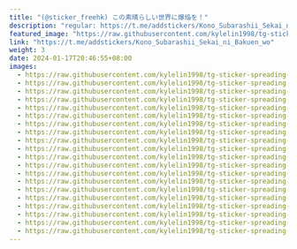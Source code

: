 ```yaml
---
title: "(@sticker_freehk) この素晴らしい世界に爆焔を！"
description: "regular: https://t.me/addstickers/Kono_Subarashii_Sekai_ni_Bakuen_wo"
featured_image: "https://raw.githubusercontent.com/kylelin1998/tg-sticker-spreading-worldwide-images/main/img/a4096c0d-0e90-491d-ba97-2fcb740eaf12.jpg"
link: "https://t.me/addstickers/Kono_Subarashii_Sekai_ni_Bakuen_wo"
weight: 3
date: 2024-01-17T20:46:55+08:00
images:
  - https://raw.githubusercontent.com/kylelin1998/tg-sticker-spreading-worldwide-images/main/img/a4096c0d-0e90-491d-ba97-2fcb740eaf12.jpg
  - https://raw.githubusercontent.com/kylelin1998/tg-sticker-spreading-worldwide-images/main/img/fea8abb4-b1e5-4588-a89b-3875ac35e137.jpg
  - https://raw.githubusercontent.com/kylelin1998/tg-sticker-spreading-worldwide-images/main/img/687aaa44-26b1-44f1-abdd-8bcdd7f039e9.jpg
  - https://raw.githubusercontent.com/kylelin1998/tg-sticker-spreading-worldwide-images/main/img/97b79f3c-32ad-49de-b449-66a956b22c52.jpg
  - https://raw.githubusercontent.com/kylelin1998/tg-sticker-spreading-worldwide-images/main/img/a2b4a2e6-6586-48e7-90cc-b00c17ba4fb1.jpg
  - https://raw.githubusercontent.com/kylelin1998/tg-sticker-spreading-worldwide-images/main/img/96277c7a-5dfc-4601-bc7d-a40fec8528d8.jpg
  - https://raw.githubusercontent.com/kylelin1998/tg-sticker-spreading-worldwide-images/main/img/f968387b-f205-4025-979f-39297cdca2c3.jpg
  - https://raw.githubusercontent.com/kylelin1998/tg-sticker-spreading-worldwide-images/main/img/b374a4e7-30ba-4479-a021-82a483001174.jpg
  - https://raw.githubusercontent.com/kylelin1998/tg-sticker-spreading-worldwide-images/main/img/f8dd70b3-a4f4-47a1-9b56-b54ad47ecaa7.jpg
  - https://raw.githubusercontent.com/kylelin1998/tg-sticker-spreading-worldwide-images/main/img/7b6a4278-c89a-4aa2-9a1e-77584a5568f3.jpg
  - https://raw.githubusercontent.com/kylelin1998/tg-sticker-spreading-worldwide-images/main/img/fed347e6-5fae-424b-8eba-344a7775982b.jpg
  - https://raw.githubusercontent.com/kylelin1998/tg-sticker-spreading-worldwide-images/main/img/5f0472c3-6be2-4014-8bc6-ce52340401c1.jpg
  - https://raw.githubusercontent.com/kylelin1998/tg-sticker-spreading-worldwide-images/main/img/cb073162-946b-4a2b-868e-b10d9199a147.jpg
  - https://raw.githubusercontent.com/kylelin1998/tg-sticker-spreading-worldwide-images/main/img/56633476-8935-4b61-91af-07e1b31a31c3.jpg
  - https://raw.githubusercontent.com/kylelin1998/tg-sticker-spreading-worldwide-images/main/img/9c70a5dc-d5a8-408d-af1f-bcf9e044678f.jpg
  - https://raw.githubusercontent.com/kylelin1998/tg-sticker-spreading-worldwide-images/main/img/b2ccae24-5802-4524-925f-97d87346e8e9.jpg
  - https://raw.githubusercontent.com/kylelin1998/tg-sticker-spreading-worldwide-images/main/img/74a42b0d-f67c-4663-97db-3d46aed6404b.jpg
  - https://raw.githubusercontent.com/kylelin1998/tg-sticker-spreading-worldwide-images/main/img/59f22225-7f3f-4fbe-9f40-7a3d98c8d5c7.jpg
  - https://raw.githubusercontent.com/kylelin1998/tg-sticker-spreading-worldwide-images/main/img/f4a97c36-b5aa-46ee-8dc7-71306aaee103.jpg
  - https://raw.githubusercontent.com/kylelin1998/tg-sticker-spreading-worldwide-images/main/img/279b2ffe-c8af-4c90-9daf-cea041834b3f.jpg
---
```

